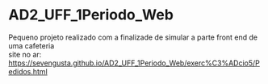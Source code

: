 # AD2_UFF_1Periodo_Web

Pequeno projeto realizado com a finalizade de simular a parte front end de uma cafeteria  <br>
site no ar: https://sevengusta.github.io/AD2_UFF_1Periodo_Web/exerc%C3%ADcio5/Pedidos.html
